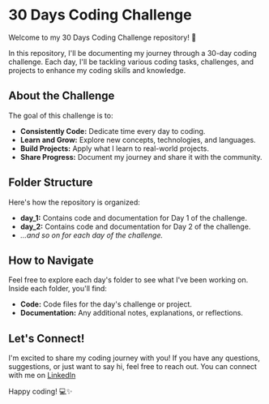 # 30 Days Coding Challenge

Welcome to my 30 Days Coding Challenge repository! 🚀

In this repository, I'll be documenting my journey through a 30-day coding challenge. Each day, I'll be tackling various coding tasks, challenges, and projects to enhance my coding skills and knowledge.

## About the Challenge

The goal of this challenge is to:
- **Consistently Code:** Dedicate time every day to coding.
- **Learn and Grow:** Explore new concepts, technologies, and languages.
- **Build Projects:** Apply what I learn to real-world projects.
- **Share Progress:** Document my journey and share it with the community.

## Folder Structure

Here's how the repository is organized:

- **day_1:** Contains code and documentation for Day 1 of the challenge.
- **day_2:** Contains code and documentation for Day 2 of the challenge.
- *...and so on for each day of the challenge.*

## How to Navigate

Feel free to explore each day's folder to see what I've been working on. Inside each folder, you'll find:
- **Code:** Code files for the day's challenge or project.
- **Documentation:** Any additional notes, explanations, or reflections.

## Let's Connect!

I'm excited to share my coding journey with you! If you have any questions, suggestions, or just want to say hi, feel free to reach out. You can connect with me on [LinkedIn](www.linkedin.com/in/oyeshola-oyeniyi-440959218)

Happy coding! 💻✨
